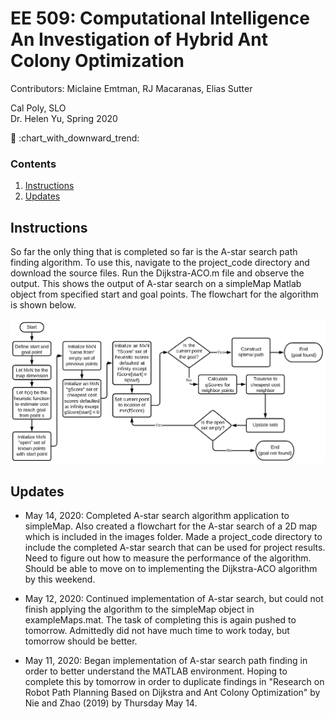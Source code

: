 # EE 509: Computational Intelligence <br> An Investigation of Hybrid Ant Colony Optimization 
Contributors: Miclaine Emtman, RJ Macaranas, Elias Sutter

Cal Poly, SLO  <br> Dr. Helen Yu, Spring 2020

:ant: :chart_with_downward_trend:

### Contents
1. [Instructions](#instructions)
2. [Updates](#updates)


## Instructions <a name="instructions"></a>
So far the only thing that is completed so far is the A-star search
path finding algorithm. To use this, navigate to the project_code directory
and download the source files. Run the Dijkstra-ACO.m file and observe
the output. This shows the output of A-star search on a simpleMap Matlab
object from specified start and goal points. The flowchart for the algorithm
is shown below.

![A-Star Flowchart](https://github.com/rjmacaranas/ant-colony/blob/master/images/A-star-flowchart%20.png)

## Updates <a name="updates"></a>
- May 14, 2020: Completed A-star search algorithm application to simpleMap.
Also created a flowchart for the A-star search of a 2D map which is included
in the images folder. Made a project_code directory to include the completed
A-star search that can be used for project results. Need to figure out how
to measure the performance of the algorithm. Should be able to move on to
implementing the Dijkstra-ACO algorithm by this weekend.

- May 12, 2020: Continued implementation of A-star search, but could not finish
applying the algorithm to the simpleMap object in exampleMaps.mat. The task of
completing this is again pushed to tomorrow. Admittedly did not have much time
to work today, but tomorrow should be better.


- May 11, 2020: Began implementation of A-star search path finding in order
to better understand the MATLAB environment. Hoping to complete this by
tomorrow in order to duplicate findings in "Research on Robot Path Planning
Based on Dijkstra and Ant Colony Optimization" by Nie and Zhao (2019) by
Thursday May 14. 

